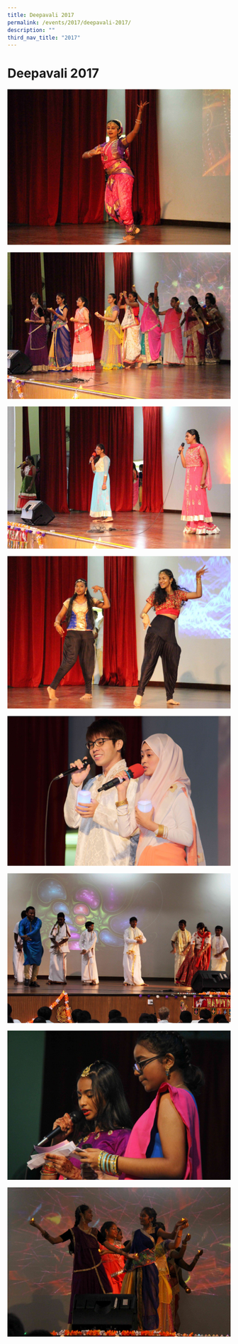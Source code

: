 ```yaml
---
title: Deepavali 2017
permalink: /events/2017/deepavali-2017/
description: ""
third_nav_title: "2017"
---
```

# **Deepavali 2017**

![](/images/1aa.jpeg)

![](/images/2aa.jpeg)

![](/images/3aa.jpeg)

![](/images/4aa.jpeg)

![](/images/5aa.jpeg)

![](/images/6aa.jpeg)

![](/images/7aa.jpeg)

![](/images/8aa.jpeg)